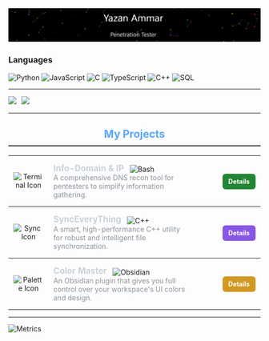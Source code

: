 <img src="./MyProfile.gif" alt="YazanAmmar">

### Languages

![Python](https://img.shields.io/badge/-Python-000?&logo=Python)
![JavaScript](https://img.shields.io/badge/-JavaScript-000?&logo=JavaScript)
![C](https://img.shields.io/badge/-C-000?&logo=C)
![TypeScript](https://img.shields.io/badge/-TypeScript-000?&logo=TypeScript)
![C++](https://img.shields.io/badge/-C++-000?&logo=c%2b%2b&logoColor=00599C)
![SQL](https://img.shields.io/badge/-SQL-000?&logo=MySQL)

---

<div align="center">
  <div style="display: flex; gap: 10px; align-items: center;">
    <a href="https://github.com/YazanAmmar">
      <img height="110px" src="https://github-readme-stats.vercel.app/api?username=YazanAmmar&hide_title=true&hide_border=true&show_icons=true&include_all_commits=true&count_private=true&line_height=21&text_color=000&icon_color=000&bg_color=0,ea6161,ffc64d,fffc4d,52fa5a&theme=graywhite" />
    </a>
    <a href="https://github.com/YazanAmmar">
      <img height="150px" src="https://github-readme-stats.vercel.app/api/top-langs/?username=YazanAmmar&hide=html&hide_title=true&hide_border=true&layout=compact&langs_count=6&exclude_repo=comp426,Redventures-Movie-Quotes&text_color=000&icon_color=fff&bg_color=0,52fa5a,4dfcff,c64dff&theme=graywhite" />
    </a>
  </div>
</div>

---

<div align="center">
<h2 style="color: #58a6ff; border-bottom: 2px solid #30363d; padding-bottom: 10px;">My Projects</h2>

<table style="width:100%; border-collapse: collapse; background: none; border: none;">
  <tbody>
    <tr style="border-bottom: 1px solid #21262d;">
      <td style="width: 60px; padding: 15px 10px; text-align: center;">
        <img src="assets/terminal.svg" alt="Terminal Icon" width="40" height="40">
      </td>
      <td style="padding: 15px 10px; vertical-align: middle;">
        <strong style="font-size: 1.2em; color: #c9d1d9;">Info-Domain & IP</strong>
        <img src="https://img.shields.io/badge/Bash-4EAA25?style=flat-square&logo=gnu-bash&logoColor=white" alt="Bash" style="vertical-align: middle; margin-left: 8px;">
        <br>
        <span style="color: #8b949e;">A comprehensive DNS recon tool for pentesters to simplify information gathering.</span>
      </td>
      <td style="width: 120px; padding: 15px 10px; text-align: right;">
        <a href="https://github.com/YazanAmmar/Info-Domain-IP" title="Explore Project" style="text-decoration: none; padding: 8px 12px; background-color: #238636; color: white; border-radius: 6px; font-size: 0.9em; font-weight: bold;">
          Details
        </a>
      </td>
    </tr>
    <tr style="border-bottom: 1px solid #21262d;">
      <td style="width: 60px; padding: 15px 10px; text-align: center;">
        <img src="assets/sync.svg" alt="Sync Icon" width="40" height="40">
      </td>
      <td style="padding: 15px 10px; vertical-align: middle;">
        <strong style="font-size: 1.2em; color: #c9d1d9;">SyncEveryThing</strong>
        <img src="https://img.shields.io/badge/C++-00599C?style=flat-square&logo=cplusplus&logoColor=white" alt="C++" style="vertical-align: middle; margin-left: 8px;">
        <br>
        <span style="color: #8b949e;">A smart, high-performance C++ utility for robust and intelligent file synchronization.</span>
      </td>
      <td style="width: 120px; padding: 15px 10px; text-align: right;">
        <a href="https://github.com/YazanAmmar/SyncEveryThing" title="Explore Project" style="text-decoration: none; padding: 8px 12px; background-color: #8957e5; color: white; border-radius: 6px; font-size: 0.9em; font-weight: bold;">
          Details
        </a>
      </td>
    </tr>
    <tr>
      <td style="width: 60px; padding: 15px 10px; text-align: center;">
        <img src="assets/palette.svg" alt="Palette Icon" width="40" height="40">
      </td>
      <td style="padding: 15px 10px; vertical-align: middle;">
        <strong style="font-size: 1.2em; color: #c9d1d9;">Color Master</strong>
        <img src="https://img.shields.io/badge/Obsidian-9740e2?style=flat-square&logo=obsidian&logoColor=white" alt="Obsidian" style="vertical-align: middle; margin-left: 8px;">
        <br>
        <span style="color: #8b949e;">An Obsidian plugin that gives you full control over your workspace's UI colors and design.</span>
      </td>
      <td style="width: 120px; padding: 15px 10px; text-align: right;">
        <a href="https://github.com/YazanAmmar/Color-Master" title="Explore Project" style="text-decoration: none; padding: 8px 12px; background-color: #d29922; color: white; border-radius: 6px; font-size: 0.9em; font-weight: bold;">
          Details
        </a>
      </td>
    </tr>
  </tbody>
</table>
</div>

---

![Metrics](https://github.com/YazanAmmar/YazanAmmar/blob/main/github-metrics.svg)
